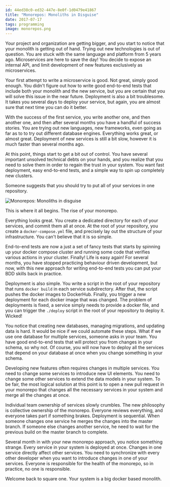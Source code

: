 ```yaml
---
id: 44ed38c0-ed32-447e-8e0f-1d0479e41867
title: "Monorepos: Monoliths in Disguise"
date: 2017-07-17
tags: programming
image: monorepos.png
---
```


Your project and organization are getting bigger, and you start to notice that
your monolith is getting out of hand. Trying out new technologies is out of
question. You are stuck with the same language and platform from 5 years ago.
Microservices are here to save the day! You decide to expose an internal API,
and limit development of new features exclusively as microservices.

Your first attempt to write a microservice is good. Not great, simply good
enough. You didn't figure out how to write good end-to-end tests that
include both your monolith and the new service, but you are certain that you
will solve this issue in the near future. Deployment is also a bit troublesome.
It takes you several days to deploy your service, but again, you are almost sure
that next time you can do it better.

With the success of the first service, you write another one, and then another
one, and then after several months you have a handful of success stories. You
are trying out new languages, new frameworks, even going as far as to to try out
different database engines. Everything works great, or almost great. Deployment
of new services is still a bit slow, however it is much faster than several
months ago.

At this point, things start to get a bit out of control. You have several important
unsolved technical debts on your hands, and you realize that you need to solve
them in order to regain the trust in your system. You want fast deployment, easy
end-to-end tests, and a simple way to spin up completely new clusters.

Someone suggests that you should try to put all of your services in one repository.

![Monorepos: Monoliths in disguise](images/monorepos.png)

This is where it all begins. The rise of your monorepo.

Everything looks great. You create a dedicated directory for each of your
services, and commit them all at once. At the root of your repository, you
create a `docker-compose.yml` file, and precisely lay out the structure of your
infrastructure. You can't believe that it is so simple.

End-to-end tests are now a just a set of fancy tests that starts by spinning up
your docker compose cluster and running some code that verifies various actions
in your cluster. Finally! Life is easy again! For several months, you have
stopped practicing behaviour driven development, but now, with this new approach
for writing end-to-end tests you can put your BDD skills back in practice.

Deployment is also simple. You write a script in the root of your repository
that runs `docker build` in each service subdirectory. After that, the script
pushes the docker images to DockerHub. Finally, you trigger a new deployment for
each docker image that was changed. The problem of deployments is fixed, a
service simply needs to provide a docker file, and you can trigger the `./deploy`
script in the root of your repository to deploy it. Wicked!

You notice that creating new databases, managing migrations, and updating data
is hard. It would be nice if we could automate these steps. What if we use one
database for multiple services, someone asks in your team. You have good
end-to-end tests that will protect you from changes in your schema, so why not.
Of course, you will now have to deploy all the services that depend
on your database at once when you change something in your schema.

Developing new features often requires changes in multiple services. You need to
change some services to introduce new UI elements. You need to change
some other services to extend the data models in your system. To be fair, the
most logical solution at this point is to open a new pull request in your
monorepo that changes all the necessary services in your system and merge all
the changes at once.

Individual team ownership of services slowly crumbles. The new philosophy is
collective ownership of the monorepo. Everyone reviews everything, and everyone
takes part if something brakes. Deployment is sequential. When someone changes
one service he merges the changes into the master branch. If someone else
changes another service, he need to wait for the previous build on the master
branch to complete.

Several month in with your new monorepo approach, you notice something strange.
Every service in your system is deployed at once. Changes in one service
directly affect other services. You need to synchronize with every other
developer when you want to introduce changes in one of your services. Everyone
is responsible for the health of the monorepo, so in practice, no one is
responsible.

Welcome back to square one. Your system is a big docker based monolith.
